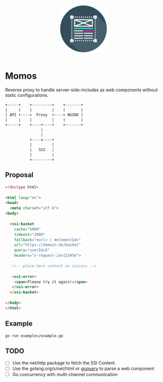 <p align="center">
    <a href="http://markojs.com/"><img src="logo.png" alt="Momos logo" /></a><br /><br />
</p>

# Momos
Reverse proxy to handle server-side-includes as web components without static configurations.

```
+-----+    +---------+    +-------+
|     |    |         |    |       |
| API +---->  Proxy  +----> NGINX |
|     |    |         |    |       |
+-----+    +----+----+    +-------+
                |
                |
           +----v----+
           |         |
           |   SSI   |
           |         |
           +---------+

```

## Proposal
```html
<!doctype html>

<html lang="en">
<head>
  <meta charset="utf-8">
<body>

  <ssi-basket
    cache="5000"
    timeout="2000"
    fallback="<url> | <elementId>"
    url="https://domain.de/basket"
    query="userId=5"
    headers="x-request-id=123456">

   <!-- place here content on success -->

   <ssi-error>
    <span>Please try it again!</span>
   </ssi-error>
  </ssi-basket>
  
</body>
</html>
```

## Example

```
go run examples/example.go
```

## TODO
- [ ] Use the net/http package to fetch the SSI Content
- [ ] Use the golang.org/x/net/html or [goquery](https://github.com/PuerkitoBio/goquery) to parse a web component
- [ ] Go concurrency with multi-channel communication
